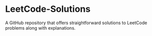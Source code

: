 # LeetCode-Solutions
A GitHub repository that offers straightforward solutions to LeetCode problems along with explanations.
